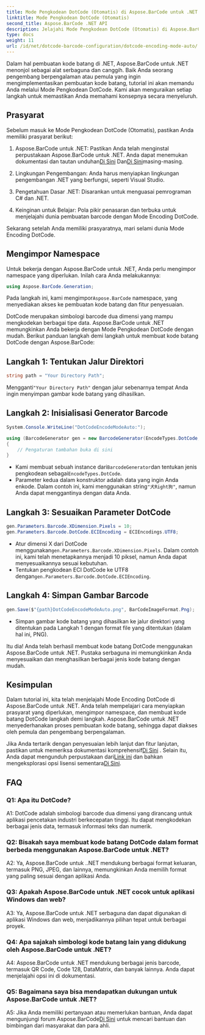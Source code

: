 ```yaml
---
title: Mode Pengkodean DotCode (Otomatis) di Aspose.BarCode untuk .NET
linktitle: Mode Pengkodean DotCode (Otomatis)
second_title: Aspose.BarCode .NET API
description: Jelajahi Mode Pengkodean DotCode (Otomatis) di Aspose.BarCode untuk .NET, alat canggih untuk pembuatan kode batang. Pelajari cara membuat kode batang DotCode langkah demi langkah. Lihat dokumentasinya, unduh perpustakaannya, dan dapatkan lisensi sementara.
type: docs
weight: 11
url: /id/net/dotcode-barcode-configuration/dotcode-encoding-mode-auto/
---
```

Dalam hal pembuatan kode batang di .NET, Aspose.BarCode untuk .NET menonjol sebagai alat serbaguna dan canggih. Baik Anda seorang pengembang berpengalaman atau pemula yang ingin mengimplementasikan pembuatan kode batang, tutorial ini akan memandu Anda melalui Mode Pengkodean DotCode. Kami akan menguraikan setiap langkah untuk memastikan Anda memahami konsepnya secara menyeluruh.

## Prasyarat

Sebelum masuk ke Mode Pengkodean DotCode (Otomatis), pastikan Anda memiliki prasyarat berikut:

1.  Aspose.BarCode untuk .NET: Pastikan Anda telah menginstal perpustakaan Aspose.BarCode untuk .NET. Anda dapat menemukan dokumentasi dan tautan unduhan[Di Sini](https://reference.aspose.com/barcode/net/) Dan[Di Sini](https://releases.aspose.com/barcode/net/)masing-masing.

2. Lingkungan Pengembangan: Anda harus menyiapkan lingkungan pengembangan .NET yang berfungsi, seperti Visual Studio.

3. Pengetahuan Dasar .NET: Disarankan untuk menguasai pemrograman C# dan .NET.

4. Keinginan untuk Belajar: Pola pikir penasaran dan terbuka untuk menjelajahi dunia pembuatan barcode dengan Mode Encoding DotCode.

Sekarang setelah Anda memiliki prasyaratnya, mari selami dunia Mode Encoding DotCode.

## Mengimpor Namespace

Untuk bekerja dengan Aspose.BarCode untuk .NET, Anda perlu mengimpor namespace yang diperlukan. Inilah cara Anda melakukannya:

```csharp
using Aspose.BarCode.Generation;
```

 Pada langkah ini, kami mengimpor`Aspose.BarCode` namespace, yang menyediakan akses ke pembuatan kode batang dan fitur penyesuaian.

DotCode merupakan simbologi barcode dua dimensi yang mampu mengkodekan berbagai tipe data. Aspose.BarCode untuk .NET memungkinkan Anda bekerja dengan Mode Pengkodean DotCode dengan mudah. Berikut panduan langkah demi langkah untuk membuat kode batang DotCode dengan Aspose.BarCode:

## Langkah 1: Tentukan Jalur Direktori

```csharp
string path = "Your Directory Path";
```

 Mengganti`"Your Directory Path"` dengan jalur sebenarnya tempat Anda ingin menyimpan gambar kode batang yang dihasilkan.

## Langkah 2: Inisialisasi Generator Barcode

```csharp
System.Console.WriteLine("DotCodeEncodeModeAuto:");

using (BarcodeGenerator gen = new BarcodeGenerator(EncodeTypes.DotCode, "犬Right狗"))
{
    // Pengaturan tambahan buka di sini
}
```

-  Kami membuat sebuah instance dari`BarcodeGenerator`dan tentukan jenis pengkodean sebagai`EncodeTypes.DotCode`.
-  Parameter kedua dalam konstruktor adalah data yang ingin Anda enkode. Dalam contoh ini, kami menggunakan string`"犬Right狗"`, namun Anda dapat menggantinya dengan data Anda.

## Langkah 3: Sesuaikan Parameter DotCode

```csharp
gen.Parameters.Barcode.XDimension.Pixels = 10;
gen.Parameters.Barcode.DotCode.ECIEncoding = ECIEncodings.UTF8;
```

-  Atur dimensi X dari DotCode menggunakan`gen.Parameters.Barcode.XDimension.Pixels`. Dalam contoh ini, kami telah menetapkannya menjadi 10 piksel, namun Anda dapat menyesuaikannya sesuai kebutuhan.
-  Tentukan pengkodean ECI DotCode ke UTF8 dengan`gen.Parameters.Barcode.DotCode.ECIEncoding`.

## Langkah 4: Simpan Gambar Barcode

```csharp
gen.Save($"{path}DotCodeEncodeModeAuto.png", BarCodeImageFormat.Png);
```

- Simpan gambar kode batang yang dihasilkan ke jalur direktori yang ditentukan pada Langkah 1 dengan format file yang ditentukan (dalam hal ini, PNG).

Itu dia! Anda telah berhasil membuat kode batang DotCode menggunakan Aspose.BarCode untuk .NET. Pustaka serbaguna ini memungkinkan Anda menyesuaikan dan menghasilkan berbagai jenis kode batang dengan mudah.

## Kesimpulan

Dalam tutorial ini, kita telah menjelajahi Mode Encoding DotCode di Aspose.BarCode untuk .NET. Anda telah mempelajari cara menyiapkan prasyarat yang diperlukan, mengimpor namespace, dan membuat kode batang DotCode langkah demi langkah. Aspose.BarCode untuk .NET menyederhanakan proses pembuatan kode batang, sehingga dapat diakses oleh pemula dan pengembang berpengalaman.

 Jika Anda tertarik dengan penyesuaian lebih lanjut dan fitur lanjutan, pastikan untuk memeriksa dokumentasi komprehensif[Di Sini](https://reference.aspose.com/barcode/net/) . Selain itu, Anda dapat mengunduh perpustakaan dari[Link ini](https://releases.aspose.com/barcode/net/) dan bahkan mengeksplorasi opsi lisensi sementara[Di Sini](https://purchase.aspose.com/temporary-license/).

## FAQ

### Q1: Apa itu DotCode?

A1: DotCode adalah simbologi barcode dua dimensi yang dirancang untuk aplikasi pencetakan industri berkecepatan tinggi. Itu dapat mengkodekan berbagai jenis data, termasuk informasi teks dan numerik.

### Q2: Bisakah saya membuat kode batang DotCode dalam format berbeda menggunakan Aspose.BarCode untuk .NET?

A2: Ya, Aspose.BarCode untuk ..NET mendukung berbagai format keluaran, termasuk PNG, JPEG, dan lainnya, memungkinkan Anda memilih format yang paling sesuai dengan aplikasi Anda.

### Q3: Apakah Aspose.BarCode untuk .NET cocok untuk aplikasi Windows dan web?

A3: Ya, Aspose.BarCode untuk .NET serbaguna dan dapat digunakan di aplikasi Windows dan web, menjadikannya pilihan tepat untuk berbagai proyek.

### Q4: Apa sajakah simbologi kode batang lain yang didukung oleh Aspose.BarCode untuk .NET?

A4: Aspose.BarCode untuk .NET mendukung berbagai jenis barcode, termasuk QR Code, Code 128, DataMatrix, dan banyak lainnya. Anda dapat menjelajahi opsi ini di dokumentasi.

### Q5: Bagaimana saya bisa mendapatkan dukungan untuk Aspose.BarCode untuk .NET?

 A5: Jika Anda memiliki pertanyaan atau memerlukan bantuan, Anda dapat mengunjungi forum Aspose.BarCode[Di Sini](https://forum.aspose.com/c/barcode/13) untuk mencari bantuan dan bimbingan dari masyarakat dan para ahli.